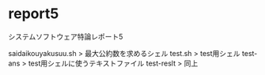 # report5
システムソフトウェア特論レポート5

saidaikouyakusuu.sh > 最大公約数を求めるシェル
test.sh > test用シェル
test-ans > test用シェルに使うテキストファイル
test-reslt > 同上
